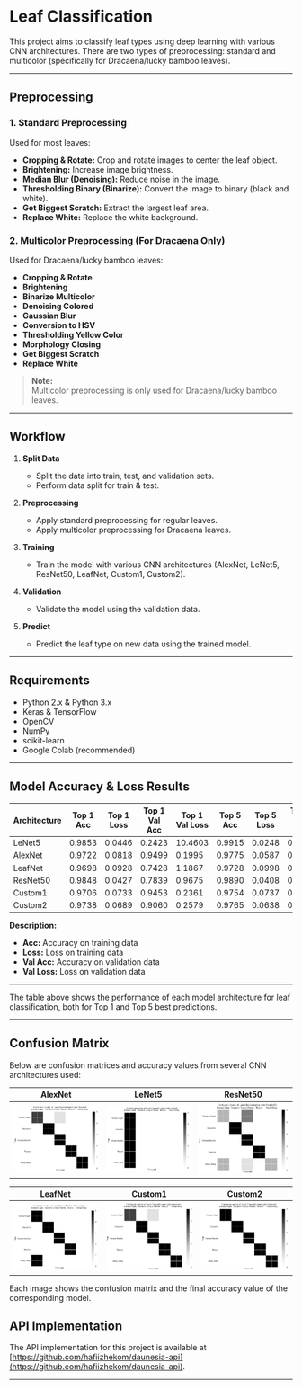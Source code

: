 # Leaf Classification

This project aims to classify leaf types using deep learning with various CNN architectures. There are two types of preprocessing: standard and multicolor (specifically for Dracaena/lucky bamboo leaves).

---

## Preprocessing

### 1. Standard Preprocessing
Used for most leaves:
- **Cropping & Rotate:** Crop and rotate images to center the leaf object.
- **Brightening:** Increase image brightness.
- **Median Blur (Denoising):** Reduce noise in the image.
- **Thresholding Binary (Binarize):** Convert the image to binary (black and white).
- **Get Biggest Scratch:** Extract the largest leaf area.
- **Replace White:** Replace the white background.

### 2. Multicolor Preprocessing (For Dracaena Only)
Used for Dracaena/lucky bamboo leaves:
- **Cropping & Rotate**
- **Brightening**
- **Binarize Multicolor**
- **Denoising Colored**
- **Gaussian Blur**
- **Conversion to HSV**
- **Thresholding Yellow Color**
- **Morphology Closing**
- **Get Biggest Scratch**
- **Replace White**

> **Note:**  
> Multicolor preprocessing is only used for Dracaena/lucky bamboo leaves.

---

## Workflow

1. **Split Data**
   - Split the data into train, test, and validation sets.
   - Perform data split for train & test.

2. **Preprocessing**
   - Apply standard preprocessing for regular leaves.
   - Apply multicolor preprocessing for Dracaena leaves.

3. **Training**
   - Train the model with various CNN architectures (AlexNet, LeNet5, ResNet50, LeafNet, Custom1, Custom2).

4. **Validation**
   - Validate the model using the validation data.

5. **Predict**
   - Predict the leaf type on new data using the trained model.

---

## Requirements

- Python 2.x & Python 3.x
- Keras & TensorFlow
- OpenCV
- NumPy
- scikit-learn
- Google Colab (recommended)

---

## Model Accuracy & Loss Results

| Architecture     | Top 1 Acc | Top 1 Loss | Top 1 Val Acc | Top 1 Val Loss | Top 5 Acc | Top 5 Loss | Top 5 Val Acc | Top 5 Val Loss |
|-----------|-----------|------------|---------------|---------------|-----------|------------|---------------|---------------|
| LeNet5    | 0.9853    | 0.0446     | 0.2423        | 10.4603       | 0.9915    | 0.0248     | 0.2924        | 10.2835       |
| AlexNet   | 0.9722    | 0.0818     | 0.9499        | 0.1995        | 0.9775    | 0.0587     | 0.9788        | 0.1767        |
| LeafNet   | 0.9698    | 0.0928     | 0.7428        | 1.1867        | 0.9728    | 0.0998     | 0.9237        | 0.2735        |
| ResNet50  | 0.9848    | 0.0427     | 0.7839        | 0.9675        | 0.9890    | 0.0408     | 0.9499        | 0.1173        |
| Custom1   | 0.9706    | 0.0733     | 0.9453        | 0.2361        | 0.9754    | 0.0737     | 0.9537        | 0.1060        |
| Custom2   | 0.9738    | 0.0689     | 0.9060        | 0.2579        | 0.9765    | 0.0638     | 0.9198        | 0.2935        |

**Description:**
- **Acc:** Accuracy on training data
- **Loss:** Loss on training data
- **Val Acc:** Accuracy on validation data
- **Val Loss:** Loss on validation data

---

The table above shows the performance of each model architecture for leaf classification, both for Top 1 and Top 5 best predictions.

---

## Confusion Matrix

Below are confusion matrices and accuracy values from several CNN architectures used:

| AlexNet | LeNet5 | ResNet50 |
|---------|--------|----------|
| ![alexnet](./confusion_matrix/alexnet.png) | ![lenet5](./confusion_matrix/lenet5.png) | ![resnet50](./confusion_matrix/resnet50.png) |

| LeafNet | Custom1 | Custom2 |
|---------|---------|---------|
| ![leafnet](./confusion_matrix/leafnet.png) | ![custom1](./confusion_matrix/custom1.png) | ![custom2](./confusion_matrix/custom2.png) |

Each image shows the confusion matrix and the final accuracy value of the corresponding model.

## API Implementation

The API implementation for this project is available at [https://github.com/hafiizhekom/daunesia-api](https://github.com/hafiizhekom/daunesia-api).

---

